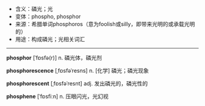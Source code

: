 - <span class="definition">含义：磷光；光</span>
- <span class="definition">变体：phospho, phosphor</span>
- <span class="definition">来源：希腊单词phosphoros（意为foolish或silly，即带来光明的或承载光明的）</span>
- <span class="definition">用途：构成磷光；光相关词汇</span>

---

<span class="vocabulary">**phosphor**</span> [ˈfɒsfə(r)] n. 磷光体，磷光剂

<span class="vocabulary">**phosphorescence**</span> [ˌfɒsfəˈresns] n. [化学] 磷光；磷光现象

<span class="vocabulary">**phosphorescent**</span> [ˌfɒsfəˈresnt] adj. 发出磷光的，磷光性的

<span class="vocabulary">**phosphene**</span> [ˈfɒsfiːn] n. 压眼闪光，光幻视

